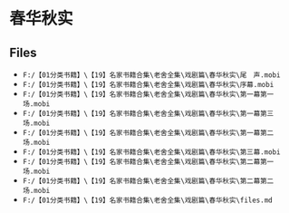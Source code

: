 # 春华秋实

## Files

- `F:/【01分类书籍】\【19】名家书籍合集\老舍全集\戏剧篇\春华秋实\尾　声.mobi`
- `F:/【01分类书籍】\【19】名家书籍合集\老舍全集\戏剧篇\春华秋实\序幕.mobi`
- `F:/【01分类书籍】\【19】名家书籍合集\老舍全集\戏剧篇\春华秋实\第一幕第一场.mobi`
- `F:/【01分类书籍】\【19】名家书籍合集\老舍全集\戏剧篇\春华秋实\第一幕第三场.mobi`
- `F:/【01分类书籍】\【19】名家书籍合集\老舍全集\戏剧篇\春华秋实\第一幕第二场.mobi`
- `F:/【01分类书籍】\【19】名家书籍合集\老舍全集\戏剧篇\春华秋实\第三幕.mobi`
- `F:/【01分类书籍】\【19】名家书籍合集\老舍全集\戏剧篇\春华秋实\第二幕第一场.mobi`
- `F:/【01分类书籍】\【19】名家书籍合集\老舍全集\戏剧篇\春华秋实\第二幕第二场.mobi`
- `F:/【01分类书籍】\【19】名家书籍合集\老舍全集\戏剧篇\春华秋实\files.md`
